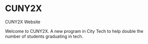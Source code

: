 # CUNY2X
CUNY2X Website

Welcome to CUNY2X. A new program in City Tech to help double the number of students graduating in tech.
